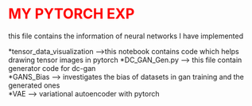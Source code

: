 <h1 style="color:red;"> MY PYTORCH EXP</h1>

this file contains the information of neural networks I have implemented

*tensor_data_visualization -->this notebook contains code which helps drawing tensor images in pytorch
*DC_GAN_Gen.py --> this file contain generator code for dc-gan  
*GANS_Bias --> investigates the bias of datasets in gan training and the generated ones  
*VAE --> variational autoencoder with pytorch